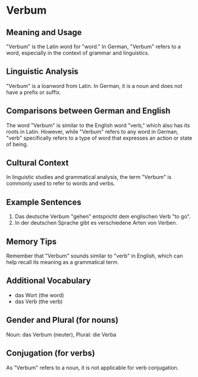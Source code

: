 # Verbum
## Meaning and Usage
"Verbum" is the Latin word for "word." In German, "Verbum" refers to a word, especially in the context of grammar and linguistics.

## Linguistic Analysis
"Verbum" is a loanword from Latin. In German, it is a noun and does not have a prefix or suffix.

## Comparisons between German and English
The word "Verbum" is similar to the English word "verb," which also has its roots in Latin. However, while "Verbum" refers to any word in German, "verb" specifically refers to a type of word that expresses an action or state of being.

## Cultural Context
In linguistic studies and grammatical analysis, the term "Verbum" is commonly used to refer to words and verbs.

## Example Sentences
1. Das deutsche Verbum "gehen" entspricht dem englischen Verb "to go".
2. In der deutschen Sprache gibt es verschiedene Arten von Verben.

## Memory Tips
Remember that "Verbum" sounds similar to "verb" in English, which can help recall its meaning as a grammatical term.

## Additional Vocabulary
- das Wort (the word)
- das Verb (the verb)

## Gender and Plural (for nouns)
Noun: das Verbum (neuter), Plural: die Verba

## Conjugation (for verbs)
As "Verbum" refers to a noun, it is not applicable for verb conjugation.